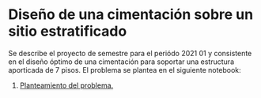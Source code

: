 # Diseño de una cimentación sobre un sitio estratificado

Se describe el proyecto de semestre para el periódo 2021 01 y consistente en el diseño óptimo de una
cimentación para soportar una estructura aporticada de 7 pisos. El problema se plantea en el
siguiente notebook:


1. [Planteamiento del problema.](https://nbviewer.jupyter.org/github/AppliedMechanics-EAFIT/modelacion_computacional/blob/master/proyectos/presa/planteamiento_presa.ipynb)
